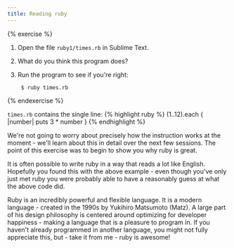 ```yaml
---
title: Reading ruby
---
```


{% exercise %}
1. Open the file `ruby1/times.rb` in Sublime Text.
2. What do you think this program does?
3. Run the program to see if you're right:

		$ ruby times.rb

{% endexercise %}

`times.rb` contains the single line:
{% highlight ruby %} 
(1..12).each { |number| puts 3 * number }
{% endhighlight %}

We're not going to worry about precisely how the instruction works at the moment - we'll learn about this in detail over the next few sessions. The point of this exercise was to begin to show you why ruby is great.

It is often possible to write ruby in a way that reads a lot like English. Hopefully you found this with the above example - even though you've only just met ruby you were probably able to have a reasonably guess at what the above code did.

Ruby is an incredibly powerful and flexible language. It is a modern language - created in the 1990s by Yukihiro Matsumoto (Matz). A large part of his design philosophy is centered around optimizing for developer happiness - making a language that is a pleasure to program in. If you haven't already programmed in another language, you might not fully appreciate this, but - take it from me - ruby is awesome!